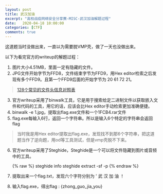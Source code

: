 ```yaml
---
layout: post
title: 武汉加油
excerpt: "高校战疫网络安全分享赛-MISC-武汉加油解题过程"
date:   2020-04-18 10:00:00
categories: [CTF]
comments: true
---
```


这道题当时没做出来，一直以为需要脱VMP壳，做了一天也没做出来。

以下为看完官方的writeup的解题过程：

1. 图片大小4.51MB，里面一定有隐藏的文件。
2. JPG文件开始字节为FFD8，文件结束字节为FFD9，用Hex editor检索之后发现有多个FFD9。且第一个FFD9后面的开始字节为 20 61 72 21。
> [128个常见的文件头信息对照表](http://www.manongjc.com/article/56456.html)
3. 官方writeup采用了binwalk工具，它是用于搜索给定二进制文件以获取嵌入文件和代码的工具，用它的话，应该会比Hex editor手动检索更加准确便捷。
4. binwalk -e 1.jpg，提取出flag.exe文件和一个1FCB4.rar文件
5. flag.exe每输入6行，返回一个字符串。所以是输入6个特定的字符串会返回flag
> 当时我是用Hex editor提取出flag.exe，发现找不到那6个字符串，把这道题当作了逆向题，用od等工具测试，但是vmp壳脱不下来。
6. 官方writeup采用了Steghide，Steghide是一个可以将文件隐藏到图片或音频中的工具。

   {% raw %}
         steghide info <filename>
         steghide extract -sf <filename> -p <password>
   {% endraw %}
7. 提取出来一个flag.txt，发现六个字符分别为 ' 武 汉 加 油 ！
8. 输入flag.exe，得出flag : {zhong_guo_jia_you}
